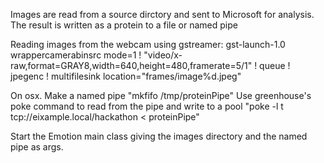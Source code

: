 Images are read from a source dirctory and sent to Microsoft for analysis.  The result is written as a protein to a file or named pipe

Reading images from the webcam using gstreamer:
gst-launch-1.0 wrappercamerabinsrc mode=1  ! "video/x-raw,format=GRAY8,width=640,height=480,framerate=5/1" ! queue ! jpegenc ! multifilesink location="frames/image%d.jpeg"


On osx.  Make a named pipe "mkfifo /tmp/proteinPipe"
Use greenhouse's poke command to read from the pipe and write to a pool "poke -l t tcp://eixample.local/hackathon < proteinPipe"

Start the Emotion main class giving the images directory and the named pipe as args.

